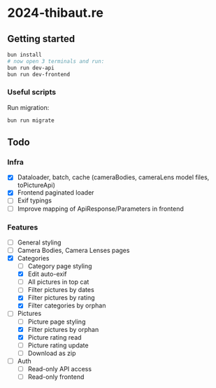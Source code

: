 # 2024-thibaut.re

## Getting started

```bash
bun install
# now open 3 terminals and run:
bun run dev-api
bun run dev-frontend
```

### Useful scripts

Run migration:

```sh
bun run migrate
```

## Todo

### Infra

- [x] Dataloader, batch, cache (cameraBodies, cameraLens model files, toPictureApi)
- [x] Frontend paginated loader
- [ ] Exif typings
- [ ] Improve mapping of ApiResponse/Parameters in frontend

### Features

- [ ] General styling
- [ ] Camera Bodies, Camera Lenses pages
- [x] Categories
  - [ ] Category page styling
  - [x] Edit auto-exif
  - [ ] All pictures in top cat
  - [ ] Filter pictures by dates
  - [x] Filter pictures by rating
  - [x] Filter categories by orphan
- [ ] Pictures
  - [ ] Picture page styling
  - [x] Filter pictures by orphan
  - [x] Picture rating read
  - [ ] Picture rating update
  - [ ] Download as zip
- [ ] Auth
  - [ ] Read-only API access
  - [ ] Read-only frontend
